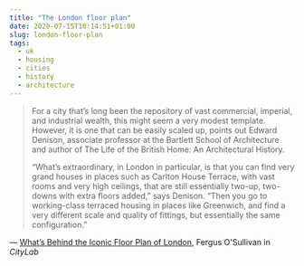 ```yaml
---
title: "The London floor plan"
date: 2020-07-15T10:14:51+01:00
slug: london-floor-plan
tags:
  - uk
  - housing
  - cities
  - history
  - architecture
---
```


> For a city that’s long been the repository of vast commercial, imperial, and industrial wealth, this might seem a very modest template. However, it is one that can be easily scaled up, points out Edward Denison, associate professor at the Bartlett School of Architecture and author of The Life of the British Home: An Architectural History.
>
> “What’s extraordinary, in London in particular, is that you can find very grand houses in places such as Carlton House Terrace, with vast rooms and very high ceilings, that are still essentially two-up, two-downs with extra floors added,” says Denison. “Then you go to working-class terraced housing in places like Greenwich, and find a very different scale and quality of fittings, but essentially the same configuration.”

&mdash; [What’s Behind the Iconic Floor Plan of London](https://www.bloomberg.com/news/articles/2020-01-10/the-story-behind-london-s-iconic-home-design), Fergus O'Sullivan in _CityLab_
